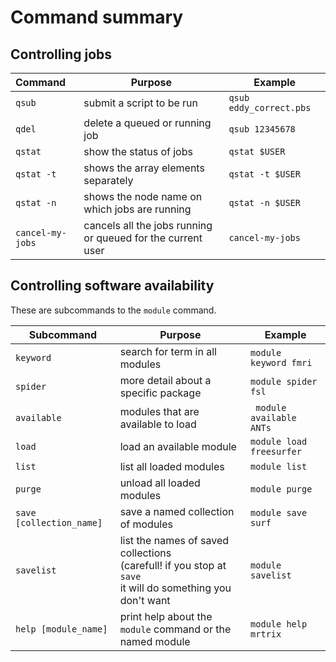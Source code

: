 # Command summary

## Controlling jobs

| Command | Purpose | Example |
|:---------|---------|---------|
| `qsub` | submit a script to be run | `qsub eddy_correct.pbs` |
| `qdel` | delete a queued or running job | `qsub 12345678` |
| `qstat` | show the status of jobs | `qstat $USER` |
| `qstat -t` | shows the array elements separately | `qstat -t $USER` |
| `qstat -n` | shows the node name on which jobs are running | `qstat -n $USER` |
| `cancel-my-jobs` | cancels all the jobs running or queued for the current user | `cancel-my-jobs` |

## Controlling software availability

These are subcommands to the `module` command.

| Subcommand | Purpose | Example |
|---------|---------|---------|
| `keyword` | search for term in all modules | `module keyword fmri` |
| `spider` | more detail about a specific package | `module spider fsl` |
| `available` | modules that are available to load | ` module available ANTs` |
| `load` | load an available module | `module load freesurfer` |
| `list` | list all loaded modules | `module list` |
| `purge` | unload all loaded modules | `module purge` |
| `save [collection_name]` | save a named collection of modules | `module save surf` |
| `savelist` | list the names of saved collections<br> (carefull! if you stop at `save`<br> it will do something you don't want| `module savelist` |
| `help [module_name]` | print help about the `module` command or the named module | `module help mrtrix` | 
